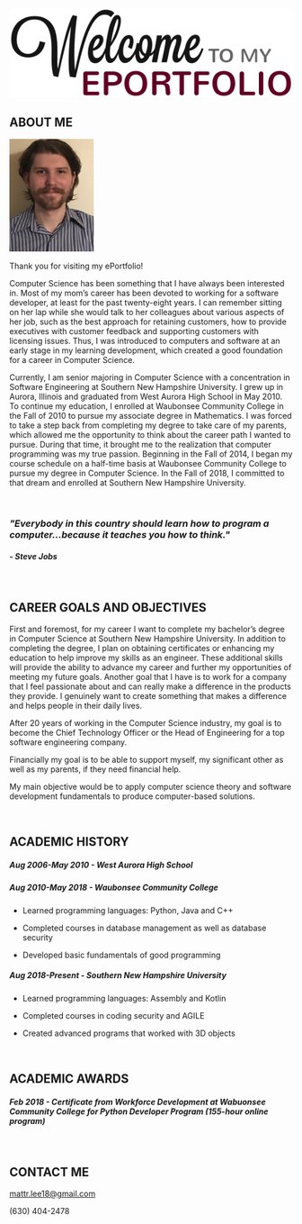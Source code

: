 <img src="images/welcome.png" />

## ABOUT ME

<img src="images/IMG_4915.JPG" width="150" height="200"/>

Thank you for visiting my ePortfolio!

Computer Science has been something that I have always been interested in. Most of my mom’s career has been devoted to working for a software developer, at least for the past twenty-eight years. I can remember sitting on her lap while she would talk to her colleagues about various aspects of her job, such as the best approach for retaining customers, how to provide executives with customer feedback and supporting customers with licensing issues. Thus, I was introduced to computers and software at an early stage in my learning development, which created a good foundation for a career in Computer Science.

Currently, I am senior majoring in Computer Science with a concentration in Software Engineering at Southern New Hampshire University. I grew up in Aurora, Illinois and graduated from West Aurora High School in May 2010. To continue my education, I enrolled at Waubonsee Community College in the Fall of 2010 to pursue my associate degree in Mathematics. I was forced to take a step back from completing my degree to take care of my parents, which allowed me the opportunity to think about the career path I wanted to pursue. During that time, it brought me to the realization that computer programming was my true passion. Beginning in the Fall of 2014, I began my course schedule on a half-time basis at Waubonsee Community College to pursue my degree in Computer Science. In the Fall of 2018, I committed to that dream and enrolled at Southern New Hampshire University.

<br>

### *"Everybody in this country should learn how to program a computer...because it teaches you how to think."*
##### - Steve Jobs

<br>

## CAREER GOALS AND OBJECTIVES

First and foremost, for my career I want to complete my bachelor’s degree in Computer Science at Southern New Hampshire University. In addition to completing the degree, I plan on obtaining certificates or enhancing my education to help improve my skills as an engineer. These additional skills will provide the ability to advance my career and further my opportunities of meeting my future goals.  Another goal that I have is to work for a company that I feel passionate about and can really make a difference in the products they provide. I genuinely want to create something that makes a difference and helps people in their daily lives.

After 20 years of working in the Computer Science industry, my goal is to become the Chief Technology Officer or the Head of Engineering for a top software engineering company.

Financially my goal is to be able to support myself, my significant other as well as my parents, if they need financial help.

My main objective would be to apply computer science theory and software development fundamentals to produce computer-based solutions.

<br>

## ACADEMIC HISTORY

##### Aug 2006-May 2010 - West Aurora High School

##### Aug 2010-May 2018 - Waubonsee Community College

  - Learned programming languages: Python, Java and C++
  
  - Completed courses in database management as well as database security
  
  - Developed basic fundamentals of good programming

##### Aug 2018-Present - Southern New Hampshire University

  - Learned programming languages: Assembly and Kotlin
  
  - Completed courses in coding security and AGILE
  
  - Created advanced programs that worked with 3D objects

<br>

## ACADEMIC AWARDS

##### Feb 2018 - Certificate from Workforce Development at Wabuonsee Community College for Python Developer Program (155-hour online program)
 
<br>

## CONTACT ME
mattr.lee18@gmail.com

(630) 404-2478
